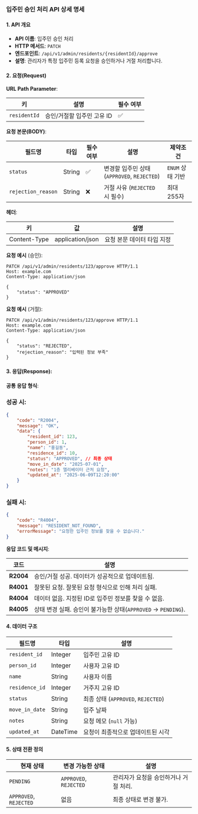 ### 입주민 승인 처리 API 상세 명세
#### **1. API 개요**
- **API 이름**: 입주민 승인 처리
- **HTTP 메서드**: `PATCH`
- **엔드포인트**: `/api/v1/admin/residents/{residentId}/approve`
- **설명**: 관리자가 특정 입주민 등록 요청을 승인하거나 거절 처리합니다.

#### **2. 요청(Request)**
**URL Path Parameter**:

| **키** | **설명** | **필수 여부** |
| --- | --- | --- |
| `residentId` | 승인/거절할 입주민 고유 ID | ✅ |
**요청 본문(BODY)**:

| **필드명** | **타입** | **필수 여부** | **설명** | **제약조건** |
| --- | --- | --- | --- | --- |
| `status` | String | ✅ | 변경할 입주민 상태 (`APPROVED`, `REJECTED`) | `ENUM` 상태 기반 |
| `rejection_reason` | String | ❌ | 거절 사유 (`REJECTED` 시 필수) | 최대 255자 |
**헤더**:

| **키** | **값** | **설명** |
| --- | --- | --- |
| Content-Type | application/json | 요청 본문 데이터 타입 지정 |
**요청 예시** (승인):
``` http
PATCH /api/v1/admin/residents/123/approve HTTP/1.1
Host: example.com
Content-Type: application/json

{
    "status": "APPROVED"
}
```
**요청 예시** (거절):
``` http
PATCH /api/v1/admin/residents/123/approve HTTP/1.1
Host: example.com
Content-Type: application/json

{
    "status": "REJECTED",
    "rejection_reason": "입력된 정보 부족"
}
```
#### **3. 응답(Response):**
**공통 응답 형식**:
### 성공 시:
``` json
{
    "code": "R2004",
    "message": "OK",
    "data": {
        "resident_id": 123,
        "person_id": 1,
        "name": "홍길동",
        "residence_id": 10,
        "status": "APPROVED", // 최종 상태
        "move_in_date": "2025-07-01",
        "notes": "1층 엘리베이터 근처 요청",
        "updated_at": "2025-06-09T12:20:00"
    }
}
```
### 실패 시:
``` json
{
    "code": "R4004",
    "message": "RESIDENT_NOT_FOUND",
    "errorMessage": "요청한 입주민 정보를 찾을 수 없습니다."
}
```
**응답 코드 및 메시지**:

| **코드** | **설명** |
| --- | --- |
| **R2004** | 승인/거절 성공. 데이터가 성공적으로 업데이트됨. |
| **R4001** | 잘못된 요청. 잘못된 요청 형식으로 인해 처리 실패. |
| **R4004** | 데이터 없음. 지정된 ID로 입주민 정보를 찾을 수 없음. |
| **R4005** | 상태 변경 실패. 승인이 불가능한 상태(`APPROVED` -> `PENDING`). |
#### **4. 데이터 구조**

| **필드명** | **타입** | **설명** |
| --- | --- | --- |
| `resident_id` | Integer | 입주민 고유 ID |
| `person_id` | Integer | 사용자 고유 ID |
| `name` | String | 사용자 이름 |
| `residence_id` | Integer | 거주지 고유 ID |
| `status` | String | 최종 상태 (`APPROVED`, `REJECTED`) |
| `move_in_date` | String | 입주 날짜 |
| `notes` | String | 요청 메모 (`null` 가능) |
| `updated_at` | DateTime | 요청이 최종적으로 업데이트된 시각 |
#### **5. 상태 전환 정의**

| **현재 상태** | **변경 가능한 상태** | **설명** |
| --- | --- | --- |
| `PENDING` | `APPROVED`, `REJECTED` | 관리자가 요청을 승인하거나 거절 처리. |
| `APPROVED`, `REJECTED` | 없음 | 최종 상태로 변경 불가. |
